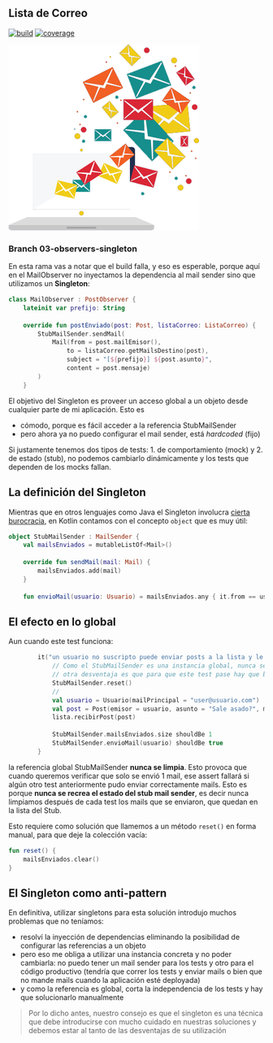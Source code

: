 
## Lista de Correo

[![build](https://github.com/uqbar-project/eg-lista-correo-kotlin/actions/workflows/build.yml/badge.svg?branch=03-observers-singleton)](https://github.com/uqbar-project/eg-lista-correo-kotlin/actions/workflows/build.yml) [![coverage](https://codecov.io/gh/uqbar-project/eg-lista-correo-kotlin/branch/03-observers-singleton/graph/badge.svg)](https://codecov.io/gh/uqbar-project/eg-lista-correo-kotlin/branch/03-observers-singleton/graph/badge.svg) 

![image](./images/mailingList.png)

### Branch 03-observers-singleton

En esta rama vas a notar que el build falla, y eso es esperable, porque aquí en el MailObserver no inyectamos la dependencia al mail sender sino que utilizamos un **Singleton**:

```kt
class MailObserver : PostObserver {
    lateinit var prefijo: String

    override fun postEnviado(post: Post, listaCorreo: ListaCorreo) {
        StubMailSender.sendMail(
            Mail(from = post.mailEmisor(),
                to = listaCorreo.getMailsDestino(post),
                subject = "[${prefijo}] ${post.asunto}",
                content = post.mensaje)
        )
    }
```

El objetivo del Singleton es proveer un acceso global a un objeto desde cualquier parte de mi aplicación. Esto es

- cómodo, porque es fácil acceder a la referencia StubMailSender
- pero ahora ya no puedo configurar el mail sender, está _hardcoded_ (fijo)

Si justamente tenemos dos tipos de tests: 1. de comportamiento (mock) y 2. de estado (stub), no podemos cambiarlo dinámicamente y los tests que dependen de los mocks fallan.

## La definición del Singleton

Mientras que en otros lenguajes como Java el Singleton involucra [cierta burocracia](https://refactoring.guru/es/design-patterns/singleton/java/example), en Kotlin contamos con el concepto `object` que es muy útil:

```kt
object StubMailSender : MailSender {
    val mailsEnviados = mutableListOf<Mail>()

    override fun sendMail(mail: Mail) {
        mailsEnviados.add(mail)
    }

    fun envioMail(usuario: Usuario) = mailsEnviados.any { it.from == usuario.mailPrincipal }
```

## El efecto en lo global

Aun cuando este test funciona:

```kt
        it("un usuario no suscripto puede enviar posts a la lista y le llegan solo a los suscriptos - prueba con stub fijo anda") {
            // Como el StubMailSender es una instancia global, nunca se recrea en los tests unitarios
            // otra desventaja es que para que este test pase hay que blanquear las referencias
            StubMailSender.reset()
            //
            val usuario = Usuario(mailPrincipal = "user@usuario.com")
            val post = Post(emisor = usuario, asunto = "Sale asado?", mensaje = "Lo que dice el asunto")
            lista.recibirPost(post)

            StubMailSender.mailsEnviados.size shouldBe 1
            StubMailSender.envioMail(usuario) shouldBe true
        }
```

la referencia global StubMailSender **nunca se limpia**. Esto provoca que cuando queremos verificar que solo se envió 1 mail, ese assert fallará si algún otro test anteriormente pudo enviar correctamente mails. Esto es porque **nunca se recrea el estado del stub mail sender**, es decir nunca limpiamos después de cada test los mails que se enviaron, que quedan en la lista del Stub.

Esto requiere como solución que llamemos a un método `reset()` en forma manual, para que deje la colección vacía:

```kt
fun reset() {
    mailsEnviados.clear()
}
```

## El Singleton como anti-pattern

En definitiva, utilizar singletons para esta solución introdujo muchos problemas que no teníamos:

- resolví la inyección de dependencias eliminando la posibilidad de configurar las referencias a un objeto
- pero eso me obliga a utilizar una instancia concreta y no poder cambiarla: no puedo tener un mail sender para los tests y otro para el código productivo (tendría que correr los tests y enviar mails o bien que no mande mails cuando la aplicación esté deployada)
- y como la referencia es global, corta la independencia de los tests y hay que solucionarlo manualmente

> Por lo dicho antes, nuestro consejo es que el singleton es una técnica que debe introducirse con mucho cuidado en nuestras soluciones y debemos estar al tanto de las desventajas de su utilización
